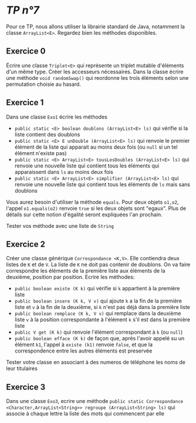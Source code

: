 *TP n°7*
=======

Pour ce TP, nous allons utiliser la librairie standard de Java, notamment la classe `ArrayList<E>`. Regardez bien les méthodes disponibles.

Exercice 0
----------

Écrire une classe `Triplet<E>` qui représente un triplet mutable d'éléments d'un même type. Créer les accesseurs nécessaires.
Dans la classe écrire une méthode `void randomSwap()` qui reordonne les trois éléments selon une permutation choisie au hasard.

Exercice 1
----------
Dans une classe `Exo1` écrire les méthodes

- `public static <E> boolean doublons (ArrayList<E> ls)` qui vérifie si la liste contient des doublons 
- `public static <E> E unDouble (ArrayList<E> ls)` qui renvoie le premier élément de la liste qui apparait au moins deux fois (ou `null` si un tel élément n'existe pas)
- `public static <E> ArrayList<E> tousLesDoubles (ArrayList<E> ls)` qui renvoie une nouvelle liste qui contient tous les éléments qui apparaissent dans `ls` au moins deux fois
- `public static <E> ArrayList<E> simplifier (ArrayList<E> ls)` qui renvoie une nouvelle liste qui contient tous les éléments de `ls` mais sans doublons

Vous aurez besoin d'utiliser la méthode `equals`. Pour deux objets `o1,o2`, l'appel `o1.equals(o2)` renvoie `true` si les deux objets sont "egaux". Plus de détails sur cette notion d'égalité seront expliquées l'an prochain.

Tester vos méthode avec une liste de `String`


Exercice 2
----------
Créer une classe générique `Correspondance <K,V>`. Elle contiendra deux listes de `K` et de `V`.
La liste de `K` ne doit pas contenir de doublons. On va faire correspondre les éléments de la première liste
aux éléments de la deuxième, position par position. Ecrire les méthodes:

- `public boolean existe (K k)` qui vérifie si `k` appartient à la première liste
- `public boolean insere (K k, V v)` qui ajoute `k` a la fin de la première liste et `v` à la fin de la deuxième, si `k` n'est pas déjà dans la première liste
- `public boolean remplace (K k, V v)` qui remplace dans la deuxième liste `v` à la position correspondante à l'élément `k` s'il est dans la première liste
- `public V get (K k)` qui renvoie l'élément correspondant à `k` (ou `null`)
- `public boolean efface (K k)` de façon que, après l'avoir appelé su un élément `k1`, l'appel à `existe (k1)` renvoie `false`, et que la correspondence entre les autres éléments est preservée

Tester votre classe en associant à des numeros de téléphone les noms de leur titulaires

Exercice 3
----------
Dans une classe `Exo3`, ecrire une méthode `public static Correspondance <Character,ArrayList<String>> regroupe (ArrayList<String> ls)` qui associe à chaque lettre la liste des mots qui commencent par elle




